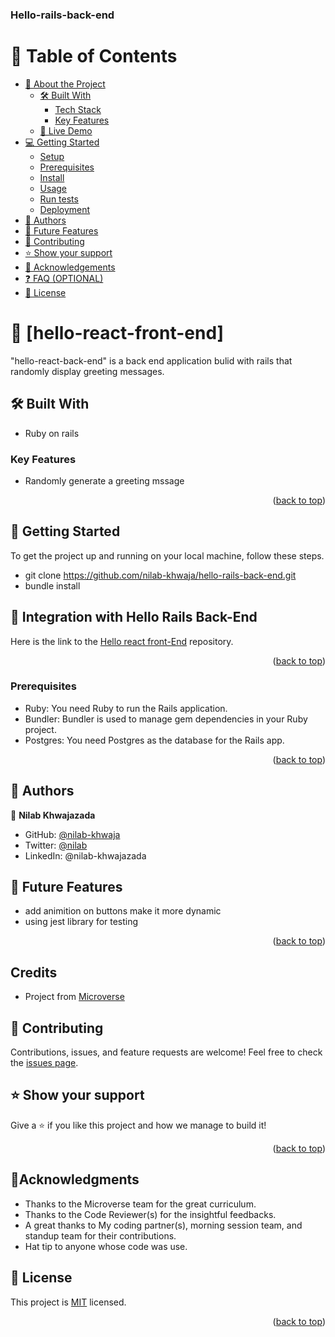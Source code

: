 <a name="readme-top"></a>

  <h3><b>Hello-rails-back-end</b></h3>

</div>

<!-- TABLE OF CONTENTS -->

# 📗 Table of Contents

- [📖 About the Project](#about-project)
  - [🛠 Built With](#built-with)
    - [Tech Stack](#tech-stack)
    - [Key Features](#key-features)
  - [🚀 Live Demo](#live-demo)
- [💻 Getting Started](#getting-started)
  - [Setup](#setup)
  - [Prerequisites](#prerequisites)
  - [Install](#install)
  - [Usage](#usage)
  - [Run tests](#run-tests)
  - [Deployment](#triangular_flag_on_post-deployment)
- [👥 Authors](#authors)
- [🔭 Future Features](#future-features)
- [🤝 Contributing](#contributing)
- [⭐️ Show your support](#support)
- [🙏 Acknowledgements](#acknowledgements)
- [❓ FAQ (OPTIONAL)](#faq)
- [📝 License](#license)

<!-- PROJECT DESCRIPTION -->

# 📖 [hello-react-front-end] <a name="about-project"></a>

>
"hello-react-back-end" is a back end application bulid with rails that randomly display greeting messages.




## 🛠 Built With <a name="built-with"></a>

- Ruby on rails 


<!-- Features -->

### Key Features <a name="key-features"></a>

- Randomly generate a greeting mssage

<p align="right">(<a href="#readme-top">back to top</a>)</p>

<!-- LIVE DEMO -->
 
 
<!-- GETTING STARTED -->

## 🚀 Getting Started <a name="getting-started"></a>

To get the project up and running on your local machine, follow these steps.

- git clone https://github.com/nilab-khwaja/hello-rails-back-end.git
- bundle install

## 🔗 Integration with Hello Rails Back-End <a name="integration-with-hello-rails-back-end"></a>

Here is the link to the [Hello react front-End](https://github.com/nilab-khwaja/hello-react-front-end/pull/3)   repository.

<p align="right">(<a href="#readme-top">back to top</a>)</p>

### Prerequisites

- Ruby: You need Ruby to run the Rails application.
- Bundler: Bundler is used to manage gem dependencies in your Ruby project.
- Postgres: You need Postgres as the database for the Rails app.



<p align="right">(<a href="#readme-top">back to top</a>)</p>

<!-- AUTHORS -->

## 👥 Authors <a name="authors"></a>

> 

👤 **Nilab Khwajazada**

- GitHub: [@nilab-khwaja](https://github.com/githubhandle)
- Twitter: [@nilab](https://twitter.com/twitterhandle)
- LinkedIn: @nilab-khwajazada

<!-- FUTURE FEATURES -->

## 🔭 Future Features <a name="future-features"></a>

 - add animition on buttons make it more dynamic
 -  using jest library for testing

<p align="right">(<a href="#readme-top">back to top</a>)</p>


## Credits

- Project from [Microverse](https://bit.ly/MicroverseTN)

## 🤝 Contributing

Contributions, issues, and feature requests are welcome!
Feel free to check the [issues page](https://github.com/nilab-khwaja/hello-rails-back-end/issues).

## ⭐️ Show your support

Give a ⭐️ if you like this project and how we manage to build it!

<p align="right">(<a href="#readme-top">back to top</a>)</p>



## 🙏Acknowledgments

- Thanks to the Microverse team for the great curriculum.
- Thanks to the Code Reviewer(s) for the insightful feedbacks.
- A great thanks to My coding partner(s), morning session team, and standup team for their contributions.
- Hat tip to anyone whose code was use.
<!-- LICENSE -->

## 📝 License <a name="license"></a>

This project is [MIT](./LICENSE) licensed.


<p align="right">(<a href="#readme-top">back to top</a>)</p>

